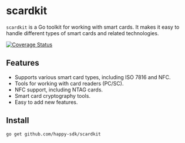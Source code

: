 # scardkit

`scardkit` is a Go toolkit for working with smart cards. It makes it easy to handle different types of smart cards and related technologies.

[![Coverage Status](https://coveralls.io/repos/github/happy-sdk/scardkit/badge.svg?branch=main)](https://coveralls.io/github/happy-sdk/scardkit?branch=main)

## Features

- Supports various smart card types, including ISO 7816 and NFC.
- Tools for working with card readers (PC/SC).
- NFC support, including NTAG cards.
- Smart card cryptography tools.
- Easy to add new features.

## Install

```bash
go get github.com/happy-sdk/scardkit
```
